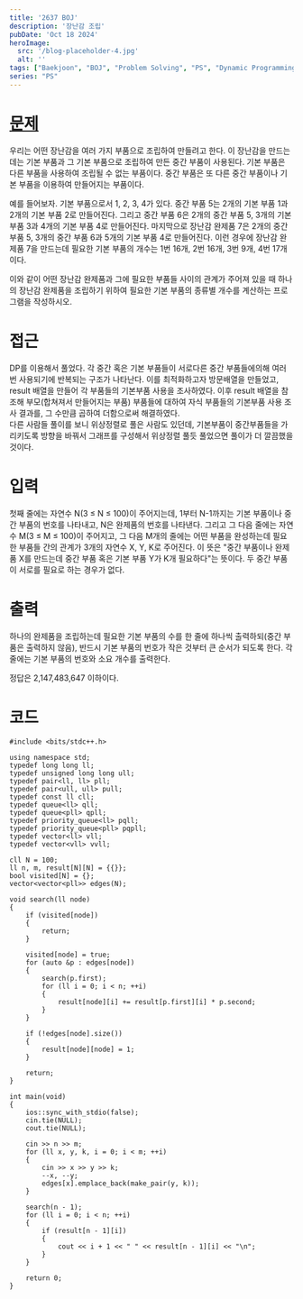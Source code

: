 ```yaml
---
title: '2637 BOJ'
description: '장난감 조립'
pubDate: 'Oct 18 2024'
heroImage: 
  src: '/blog-placeholder-4.jpg'
  alt: ''
tags: ["Baekjoon", "BOJ", "Problem Solving", "PS", "Dynamic Programming", "DP", "Topology Sort"]
series: "PS"
---
```


# [문제](https://www.acmicpc.net/problem/2637)
우리는 어떤 장난감을 여러 가지 부품으로 조립하여 만들려고 한다. 이 장난감을 만드는데는 기본 부품과 그 기본 부품으로 조립하여 만든 중간 부품이 사용된다. 기본 부품은 다른 부품을 사용하여 조립될 수 없는 부품이다. 중간 부품은 또 다른 중간 부품이나 기본 부품을 이용하여 만들어지는 부품이다.

예를 들어보자. 기본 부품으로서 1, 2, 3, 4가 있다. 중간 부품 5는 2개의 기본 부품 1과 2개의 기본 부품 2로 만들어진다. 그리고 중간 부품 6은 2개의 중간 부품 5, 3개의 기본 부품 3과 4개의 기본 부품 4로 만들어진다. 마지막으로 장난감 완제품 7은 2개의 중간 부품 5, 3개의 중간 부품 6과 5개의 기본 부품 4로 만들어진다. 이런 경우에 장난감 완제품 7을 만드는데 필요한 기본 부품의 개수는 1번 16개, 2번 16개, 3번 9개, 4번 17개이다.

이와 같이 어떤 장난감 완제품과 그에 필요한 부품들 사이의 관계가 주어져 있을 때 하나의 장난감 완제품을 조립하기 위하여 필요한 기본 부품의 종류별 개수를 계산하는 프로그램을 작성하시오.

# 접근
DP를 이용해서 풀었다. 각 중간 혹은 기본 부품들이 서로다른 중간 부품들에의해 여러번 사용되기에 반복되는 구조가 나타난다. 이를 최적화하고자 방문배열을 만들었고, 
result 배열을 만들어 각 부품들의 기본부품 사용을 조사하였다. 이후 result 배열을 참조해 부모(합쳐져서 만들어지는 부품) 부품들에 대하여 자식 부품들의 기본부품 사용 조사 결과를, 그 수만큼 곱하여 더함으로써 해결하였다.</br>
다른 사람들 풀이를 보니 위상정렬로 풀은 사람도 있던데, 기본부품이 중간부품들을 가리키도록 방향을 바꿔서 그래프를 구성해서 위상정렬 풀듯 풀었으면 풀이가 더 깔끔했을 것이다.

# 입력
첫째 줄에는 자연수 N(3 ≤ N ≤ 100)이 주어지는데, 1부터 N-1까지는 기본 부품이나 중간 부품의 번호를 나타내고, N은 완제품의 번호를 나타낸다. 그리고 그 다음 줄에는 자연수 M(3 ≤ M ≤ 100)이 주어지고, 그 다음 M개의 줄에는 어떤 부품을 완성하는데 필요한 부품들 간의 관계가 3개의 자연수 X, Y, K로 주어진다. 이 뜻은 "중간 부품이나 완제품 X를 만드는데 중간 부품 혹은 기본 부품 Y가 K개 필요하다"는 뜻이다. 두 중간 부품이 서로를 필요로 하는 경우가 없다.
# 출력
하나의 완제품을 조립하는데 필요한 기본 부품의 수를 한 줄에 하나씩 출력하되(중간 부품은 출력하지 않음), 반드시 기본 부품의 번호가 작은 것부터 큰 순서가 되도록 한다. 각 줄에는 기본 부품의 번호와 소요 개수를 출력한다.

정답은 2,147,483,647 이하이다.
# 코드
```
#include <bits/stdc++.h>

using namespace std;
typedef long long ll;
typedef unsigned long long ull;
typedef pair<ll, ll> pll;
typedef pair<ull, ull> pull;
typedef const ll cll;
typedef queue<ll> qll;
typedef queue<pll> qpll;
typedef priority_queue<ll> pqll;
typedef priority_queue<pll> pqpll;
typedef vector<ll> vll;
typedef vector<vll> vvll;

cll N = 100;
ll n, m, result[N][N] = {{}};
bool visited[N] = {};
vector<vector<pll>> edges(N);

void search(ll node)
{
    if (visited[node])
    {
        return;
    }

    visited[node] = true;
    for (auto &p : edges[node])
    {
        search(p.first);
        for (ll i = 0; i < n; ++i)
        {
            result[node][i] += result[p.first][i] * p.second;
        }
    }

    if (!edges[node].size())
    {
        result[node][node] = 1;
    }

    return;
}

int main(void)
{
    ios::sync_with_stdio(false);
    cin.tie(NULL);
    cout.tie(NULL);

    cin >> n >> m;
    for (ll x, y, k, i = 0; i < m; ++i)
    {
        cin >> x >> y >> k;
        --x, --y;
        edges[x].emplace_back(make_pair(y, k));
    }

    search(n - 1);
    for (ll i = 0; i < n; ++i)
    {
        if (result[n - 1][i])
        {
            cout << i + 1 << " " << result[n - 1][i] << "\n";
        }
    }

    return 0;
}
```
